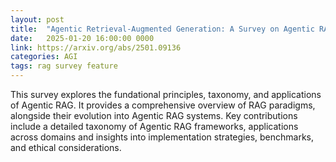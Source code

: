 ```yaml
---
layout: post
title:  "Agentic Retrieval-Augmented Generation: A Survey on Agentic RAG"
date:   2025-01-20 16:00:00 0000
link: https://arxiv.org/abs/2501.09136
categories: AGI
tags: rag survey feature
---
```


This survey explores the fundational principles, taxonomy, and applications of Agentic RAG. It provides a comprehensive overview of RAG paradigms, alongside their evolution into Agentic RAG systems. Key contributions include a detailed taxonomy of Agentic RAG frameworks, applications across domains and insights into implementation strategies, benchmarks, and ethical considerations.